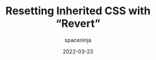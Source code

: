 ---
author: spaceninja
date: 2022-03-23
draft: true
publisher: cloudfour
tags:
  - css
  - resetting
target_url: https://cloudfour.com/thinks/resetting-inherited-css-with-revert/
title: Resetting Inherited CSS with “Revert”
---